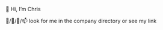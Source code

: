 👋 Hi, I’m Chris

👀/🌱/💬/📫 look for me in the company directory or see my link

<!---
cvega-artisan/cvega-artisan is a ✨ special ✨ repository because its `README.md` (this file) appears on your GitHub profile.
You can click the Preview link to take a look at your changes.
--->
